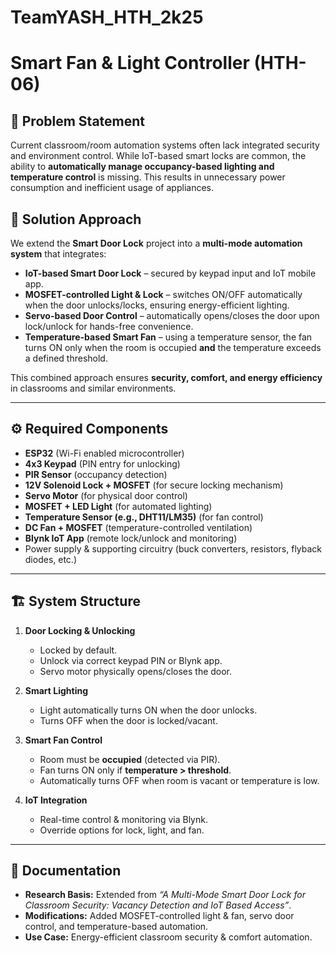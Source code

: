 # TeamYASH_HTH_2k25

# Smart Fan & Light Controller (HTH-06)

## 📌 Problem Statement

Current classroom/room automation systems often lack integrated security and environment control. While IoT-based smart locks are common, the ability to **automatically manage occupancy-based lighting and temperature control** is missing. This results in unnecessary power consumption and inefficient usage of appliances.

## 🎯 Solution Approach

We extend the **Smart Door Lock** project into a **multi-mode automation system** that integrates:

* **IoT-based Smart Door Lock** – secured by keypad input and IoT mobile app.
* **MOSFET-controlled Light & Lock** – switches ON/OFF automatically when the door unlocks/locks, ensuring energy-efficient lighting.
* **Servo-based Door Control** – automatically opens/closes the door upon lock/unlock for hands-free convenience.
* **Temperature-based Smart Fan** – using a temperature sensor, the fan turns ON only when the room is occupied **and** the temperature exceeds a defined threshold.

This combined approach ensures **security, comfort, and energy efficiency** in classrooms and similar environments.

---

## ⚙️ Required Components

* **ESP32** (Wi-Fi enabled microcontroller)
* **4x3 Keypad** (PIN entry for unlocking)
* **PIR Sensor** (occupancy detection)
* **12V Solenoid Lock + MOSFET** (for secure locking mechanism)
* **Servo Motor** (for physical door control)
* **MOSFET + LED Light** (for automated lighting)
* **Temperature Sensor (e.g., DHT11/LM35)** (for fan control)
* **DC Fan + MOSFET** (temperature-controlled ventilation)
* **Blynk IoT App** (remote lock/unlock and monitoring)
* Power supply & supporting circuitry (buck converters, resistors, flyback diodes, etc.)

---

## 🏗️ System Structure

1. **Door Locking & Unlocking**

   * Locked by default.
   * Unlock via correct keypad PIN or Blynk app.
   * Servo motor physically opens/closes the door.

2. **Smart Lighting**

   * Light automatically turns ON when the door unlocks.
   * Turns OFF when the door is locked/vacant.

3. **Smart Fan Control**

   * Room must be **occupied** (detected via PIR).
   * Fan turns ON only if **temperature > threshold**.
   * Automatically turns OFF when room is vacant or temperature is low.

4. **IoT Integration**

   * Real-time control & monitoring via Blynk.
   * Override options for lock, light, and fan.

---

## 📂 Documentation

* **Research Basis:** Extended from *“A Multi-Mode Smart Door Lock for Classroom Security: Vacancy Detection and IoT Based Access”*.
* **Modifications:** Added MOSFET-controlled light & fan, servo door control, and temperature-based automation.
* **Use Case:** Energy-efficient classroom security & comfort automation.
